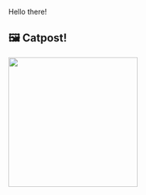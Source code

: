 Hello there!



## 🖼️ Catpost!

<sub>
    <img src="https://cdn2.thecatapi.com/images/wYTCqC3gh.jpg" height="256">
</sub>


